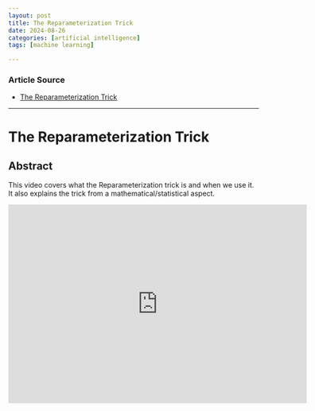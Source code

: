 ```yaml
---
layout: post
title: The Reparameterization Trick
date: 2024-08-26
categories: [artificial intelligence]
tags: [machine learning]

---
```


### Article Source


* [The Reparameterization Trick](https://www.youtube.com/watch?v=vy8q-WnHa9A)

---



# The Reparameterization Trick

## Abstract

This video covers what the Reparameterization trick is and when we use it. It also explains the trick from a mathematical/statistical aspect.

<iframe width="600" height="400" src="https://www.youtube.com/embed/vy8q-WnHa9A?si=vfqK3Br_1rNyxcRq" title="YouTube video player" frameborder="0" allow="accelerometer; autoplay; clipboard-write; encrypted-media; gyroscope; picture-in-picture; web-share" referrerpolicy="strict-origin-when-cross-origin" allowfullscreen></iframe>